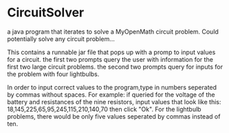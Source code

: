 # CircuitSolver
a java program that iterates to solve a MyOpenMath circuit problem. Could potentially solve any circuit problem...

This contains a runnable jar file that pops up with a promp to input values for a circuit.
the first two prompts query the user with information for the first two large circuit problems.
the second two prompts query for inputs for the problem with four lightbulbs.

In order to input correct values to the program,type in numbers seperated by commas without spaces.
For example: if queried for the voltage of the battery and resistances of the nine resistors,
input values that look like this: 18,145,225,65,95,245,115,210,140,70 then click "Ok".
For the lightbulb problems, there would be only five values seperated by commas instead of ten.
